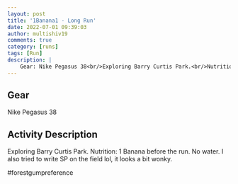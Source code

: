 ```yaml
---
layout: post
title: '1Banana1 - Long Run'
date: 2022-07-01 09:39:03
author: multishiv19
comments: true
category: [runs]
tags: [Run]
description: |
    Gear: Nike Pegasus 38<br/>Exploring Barry Curtis Park.<br/>Nutrition: 1 Banana before the run. No water.<br/>I also tried to write SP on the field lol, it looks a bit wonky.<br/><br/><br/>#forestgumpreference
---
```


## Gear
Nike Pegasus 38

## Activity Description
Exploring Barry Curtis Park.
Nutrition: 1 Banana before the run. No water.
I also tried to write SP on the field lol, it looks a bit wonky.


#forestgumpreference


<div width='100%' class='strava-embed-placeholder' data-embed-type='activity' data-embed-id='7395365317'></div>
<script src='https://strava-embeds.com/embed.js'></script>
